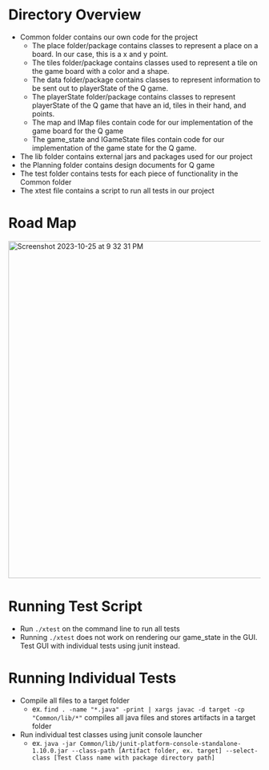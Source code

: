 # Directory Overview
- Common folder contains our own code for the project
  - The place folder/package contains classes to represent a place on a board. In our case, this is a x and y point.
  - The tiles folder/package contains classes used to represent a tile on the game board with a color and a shape.
  - The data folder/package contains classes to represent information to be sent out to playerState of the Q game.
  - The playerState folder/package contains classes to represent playerState of the Q game that have an id, tiles in their hand, and points. 
  - The map and IMap files contain code for our implementation of the game board for the Q game
  - The game_state and IGameState files contain code for our implementation of the game state for the Q game.
- The lib folder contains external jars and packages used for our project
- the Planning folder contains design documents for Q game
- The test folder contains tests for each piece of functionality in the Common folder
- The xtest file contains a script to run all tests in our project
# Road Map
<img width="672" alt="Screenshot 2023-10-25 at 9 32 31 PM" src="https://media.github.khoury.northeastern.edu/user/9890/files/212d63ca-8566-4a81-a378-00d4a988cd8b">


# Running Test Script 
- Run ```./xtest``` on the command line  to run all tests
- Running ```./xtest``` does not work on rendering our game_state in the GUI. Test GUI with individual tests using junit instead.
# Running Individual Tests
- Compile all files to a target folder
  - ex. ```find . -name "*.java" -print | xargs javac -d target -cp "Common/lib/*"```
    compiles all java files and stores artifacts in a target folder
- Run individual test classes using junit console launcher
  - ex. ```java -jar Common/lib/junit-platform-console-standalone-1.10.0.jar --class-path [Artifact folder, ex. target] --select-class [Test Class name with package directory path]``` 
